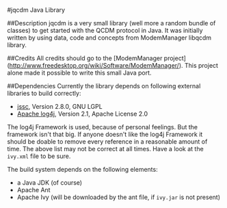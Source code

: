 #jqcdm Java Library

##Description
jqcdm is a very small library (well more a random bundle of classes) to get started with the QCDM protocol in Java. It
was initially written by using data, code and concepts from ModemManager libqcdm library.


##Credits
All credits should go to the [ModemManager project] (http://www.freedesktop.org/wiki/Software/ModemManager/). This
project alone made it possible to write this small Java port.


##Dependencies
Currently the library depends on following external libraries to build correctly:
* [jssc](https://code.google.com/p/java-simple-serial-connector/), Version 2.8.0, GNU LGPL
* [Apache log4j](http://logging.apache.org/log4j/), Version 2.1, Apache License 2.0

The log4j Framework is used, because of personal feelings. But the framework isn't that big. If anyone doesn't like
the log4j Framework it should be doable to remove every reference in a reasonable amount of time.
The above list may not be correct at all times. Have a look at the `ivy.xml` file to be sure.

The build system depends on the following elements:
* a Java JDK (of course)
* Apache Ant
* Apache Ivy (will be downloaded by the ant file, if `ivy.jar` is not present)